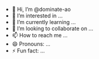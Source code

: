 - 👋 Hi, I’m @dominate-ao
- 👀 I’m interested in ...
- 🌱 I’m currently learning ...
- 💞️ I’m looking to collaborate on ...
- 📫 How to reach me ...
- 😄 Pronouns: ...
- ⚡ Fun fact: ...

<!---
dominate-ao/dominate-ao is a ✨ special ✨ repository because its `README.md` (this file) appears on your GitHub profile.
You can click the Preview link to take a look at your changes.
--->

